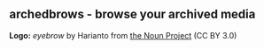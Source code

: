## archedbrows - browse your archived media

**Logo:** *eyebrow* by Harianto from <a href="https://thenounproject.com/browse/icons/term/eyebrow/">the Noun Project</a> (CC BY 3.0)